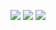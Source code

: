 [![](https://raw.githubusercontent.com/starbors/github-profile-summary-cards-example/master/profile-summary-card-output/solarized_dark/0-profile-details.svg)](https://github.com/starbors/github-profile-summary-cards)
[![](https://raw.githubusercontent.com/starbors/github-profile-summary-cards-example/master/profile-summary-card-output/solarized_dark/1-repos-per-language.svg)](https://github.com/starbors/github-profile-summary-cards)
[![](https://raw.githubusercontent.com/starbors/github-profile-summary-cards-example/master/profile-summary-card-output/solarized_dark/3-stats.svg)](https://github.com/starbors/github-profile-summary-cards)
